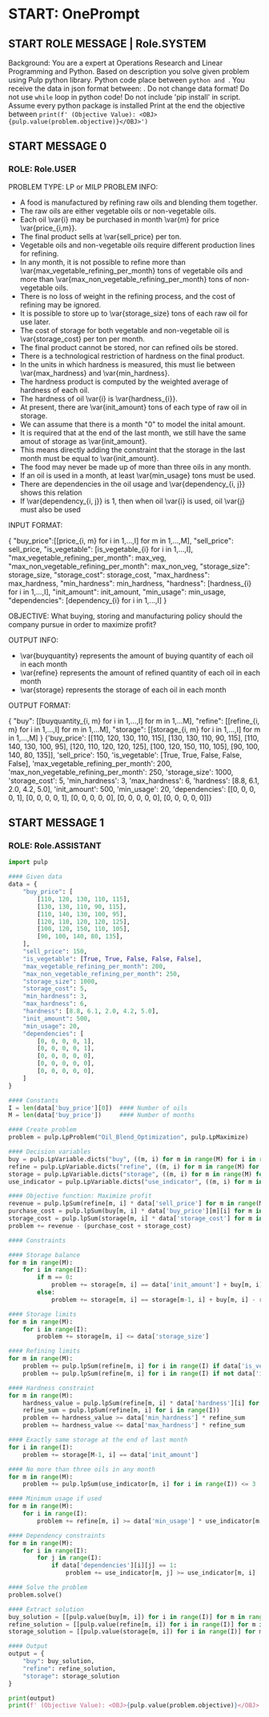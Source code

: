 # START: OnePrompt 
## START ROLE MESSAGE | Role.SYSTEM 
Background: You are a expert at Operations Research and Linear Programming and Python. Based on description you solve given problem using Pulp python library. Python code place between ```python and ```. You receive the data in json format between: <DATA></DATA>. Do not change data format! Do not use `while` loop in python code! Do not include 'pip install' in script. Assume every python package is installed Print at the end the objective between <OBJ></OBJ> `print(f' (Objective Value): <OBJ>{pulp.value(problem.objective)}</OBJ>')`  
## START MESSAGE 0 
### ROLE: Role.USER
<DESCRIPTION>
PROBLEM TYPE: LP or MILP
PROBLEM INFO:

- A food is manufactured by refining raw oils and blending them together. 
- The raw oils are either vegetable oils or non-vegetable oils. 
- Each oil \var{i} may be purchased in month \var{m} for price \var{price_{i,m}}.
- The final product sells at \var{sell_price} per ton.
- Vegetable oils and non-vegetable oils require different production lines for refining. 
- In any month, it is not possible to refine more than \var{max_vegetable_refining_per_month} tons of vegetable oils and more than \var{max_non_vegetable_refining_per_month} tons of non-vegetable oils. 
- There is no loss of weight in the refining process, and the cost of refining may be ignored.
- It is possible to store up to \var{storage_size} tons of each raw oil for use later. 
- The cost of storage for both vegetable and non-vegetable oil is \var{storage_cost} per ton per month.
- The final product cannot be stored, nor can refined oils be stored.
- There is a technological restriction of hardness on the final product. 
- In the units in which hardness is measured, this must lie between \var{max_hardness} and \var{min_hardness}.
- The hardness product is computed by the weighted average of hardness of each oil.
- The hardness of oil \var{i} is \var{hardness_{i}}.
- At present, there are \var{init_amount} tons of each type of raw oil in storage. 
- We can assume that there is a month "0" to model the inital amount.
- It is required that at the end of the last month, we still have the same amout of storage as \var{init_amount}.
- This means directly adding the constraint that the storage in the last month must be equal to \var{init_amount}.
- The food may never be made up of more than three oils in any month.
- If an oil is used in a month, at least \var{min_usage} tons must be used.
- There are dependencies in the oil usage and \var{dependency_{i, j}} shows this relation
- If \var{dependency_{i, j}} is 1, then when oil \var{i} is used, oil \var{j} must also be used


INPUT FORMAT:

{
    "buy_price":[[price_{i, m} for i in 1,...,I] for m in 1,...,M],
    "sell_price": sell_price,
    "is_vegetable": [is_vegetable_{i} for i in 1,...,I],
    "max_vegetable_refining_per_month": max_veg,
    "max_non_vegetable_refining_per_month": max_non_veg,
    "storage_size": storage_size,
    "storage_cost": storage_cost,
    "max_hardness": max_hardness,
    "min_hardness": min_hardness,
    "hardness": [hardness_{i} for i in 1,...,I],
    "init_amount": init_amount,
    "min_usage": min_usage,
    "dependencies": [dependency_{i} for i in 1,...,I]
}


OBJECTIVE: What buying, storing and manufacturing policy should the company pursue in order to maximize profit?

OUTPUT INFO: 

- \var{buyquantity} represents the amount of buying quantity of each oil in each month
- \var{refine} represents the amount of refined quantity of each oil in each month
- \var{storage} represents the storage of each oil in each month
 
OUTPUT FORMAT: 

{
    "buy": [[buyquantity_{i, m} for i in 1,...,I] for m in 1,...M],
    "refine": [[refine_{i, m} for i in 1,...,I] for m in 1,...M],
    "storage": [[storage_{i, m} for i in 1,...,I] for m in 1,...,M]
} 
</DESCRIPTION>
<DATA>
{'buy_price': [[110, 120, 130, 110, 115], [130, 130, 110, 90, 115], [110, 140, 130, 100, 95], [120, 110, 120, 120, 125], [100, 120, 150, 110, 105], [90, 100, 140, 80, 135]], 'sell_price': 150, 'is_vegetable': [True, True, False, False, False], 'max_vegetable_refining_per_month': 200, 'max_non_vegetable_refining_per_month': 250, 'storage_size': 1000, 'storage_cost': 5, 'min_hardness': 3, 'max_hardness': 6, 'hardness': [8.8, 6.1, 2.0, 4.2, 5.0], 'init_amount': 500, 'min_usage': 20, 'dependencies': [[0, 0, 0, 0, 1], [0, 0, 0, 0, 1], [0, 0, 0, 0, 0], [0, 0, 0, 0, 0], [0, 0, 0, 0, 0]]}</DATA>


## START MESSAGE 1 
### ROLE: Role.ASSISTANT
```python
import pulp

#### Given data
data = {
    "buy_price": [
        [110, 120, 130, 110, 115],
        [130, 130, 110, 90, 115],
        [110, 140, 130, 100, 95],
        [120, 110, 120, 120, 125],
        [100, 120, 150, 110, 105],
        [90, 100, 140, 80, 135],
    ],
    "sell_price": 150,
    "is_vegetable": [True, True, False, False, False],
    "max_vegetable_refining_per_month": 200,
    "max_non_vegetable_refining_per_month": 250,
    "storage_size": 1000,
    "storage_cost": 5,
    "min_hardness": 3,
    "max_hardness": 6,
    "hardness": [8.8, 6.1, 2.0, 4.2, 5.0],
    "init_amount": 500,
    "min_usage": 20,
    "dependencies": [
        [0, 0, 0, 0, 1],
        [0, 0, 0, 0, 1],
        [0, 0, 0, 0, 0],
        [0, 0, 0, 0, 0],
        [0, 0, 0, 0, 0],
    ]
}

#### Constants
I = len(data['buy_price'][0])  #### Number of oils
M = len(data['buy_price'])     #### Number of months

#### Create problem
problem = pulp.LpProblem("Oil_Blend_Optimization", pulp.LpMaximize)

#### Decision variables
buy = pulp.LpVariable.dicts("buy", ((m, i) for m in range(M) for i in range(I)), lowBound=0, cat='Continuous')
refine = pulp.LpVariable.dicts("refine", ((m, i) for m in range(M) for i in range(I)), lowBound=0, cat='Continuous')
storage = pulp.LpVariable.dicts("storage", ((m, i) for m in range(M) for i in range(I)), lowBound=0, cat='Continuous')
use_indicator = pulp.LpVariable.dicts("use_indicator", ((m, i) for m in range(M) for i in range(I)), 0, 1, cat='Binary')

#### Objective function: Maximize profit
revenue = pulp.lpSum(refine[m, i] * data['sell_price'] for m in range(M) for i in range(I))
purchase_cost = pulp.lpSum(buy[m, i] * data['buy_price'][m][i] for m in range(M) for i in range(I))
storage_cost = pulp.lpSum(storage[m, i] * data['storage_cost'] for m in range(M) for i in range(I))
problem += revenue - (purchase_cost + storage_cost)

#### Constraints

#### Storage balance
for m in range(M):
    for i in range(I):
        if m == 0:
            problem += storage[m, i] == data['init_amount'] + buy[m, i] - refine[m, i]
        else:
            problem += storage[m, i] == storage[m-1, i] + buy[m, i] - refine[m, i]

#### Storage limits
for m in range(M):
    for i in range(I):
        problem += storage[m, i] <= data['storage_size']

#### Refining limits
for m in range(M):
    problem += pulp.lpSum(refine[m, i] for i in range(I) if data['is_vegetable'][i]) <= data['max_vegetable_refining_per_month']
    problem += pulp.lpSum(refine[m, i] for i in range(I) if not data['is_vegetable'][i]) <= data['max_non_vegetable_refining_per_month']

#### Hardness constraint
for m in range(M):
    hardness_value = pulp.lpSum(refine[m, i] * data['hardness'][i] for i in range(I))
    refine_sum = pulp.lpSum(refine[m, i] for i in range(I))
    problem += hardness_value >= data['min_hardness'] * refine_sum
    problem += hardness_value <= data['max_hardness'] * refine_sum

#### Exactly same storage at the end of last month
for i in range(I):
    problem += storage[M-1, i] == data['init_amount']

#### No more than three oils in any month
for m in range(M):
    problem += pulp.lpSum(use_indicator[m, i] for i in range(I)) <= 3

#### Minimum usage if used
for m in range(M):
    for i in range(I):
        problem += refine[m, i] >= data['min_usage'] * use_indicator[m, i]

#### Dependency constraints
for m in range(M):
    for i in range(I):
        for j in range(I):
            if data['dependencies'][i][j] == 1:
                problem += use_indicator[m, j] >= use_indicator[m, i]

#### Solve the problem
problem.solve()

#### Extract solution
buy_solution = [[pulp.value(buy[m, i]) for i in range(I)] for m in range(M)]
refine_solution = [[pulp.value(refine[m, i]) for i in range(I)] for m in range(M)]
storage_solution = [[pulp.value(storage[m, i]) for i in range(I)] for m in range(M)]

#### Output
output = {
    "buy": buy_solution,
    "refine": refine_solution,
    "storage": storage_solution
}

print(output)
print(f' (Objective Value): <OBJ>{pulp.value(problem.objective)}</OBJ>')
```

